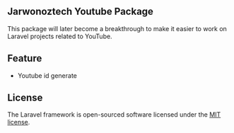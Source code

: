 ## Jarwonoztech Youtube Package

This package will later become a breakthrough to make it easier to work on Laravel projects related to YouTube.

## Feature
- Youtube id generate

## License

The Laravel framework is open-sourced software licensed under the [MIT license](https://opensource.org/licenses/MIT).
